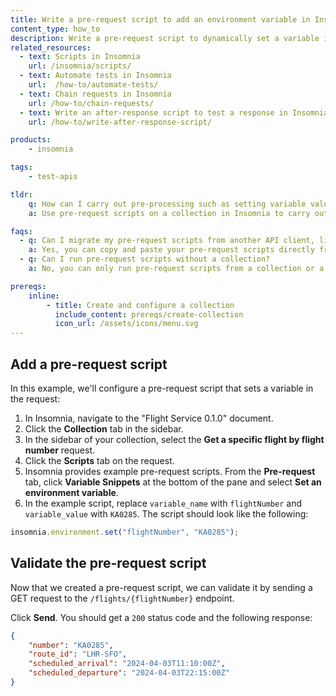 ```yaml
---
title: Write a pre-request script to add an environment variable in Insomnia
content_type: how_to
description: Write a pre-request script to dynamically set a variable in a request.
related_resources:
  - text: Scripts in Insomnia
    url: /insomnia/scripts/
  - text: Automate tests in Insomnia
    url:  /how-to/automate-tests/
  - text: Chain requests in Insomnia
    url: /how-to/chain-requests/
  - text: Write an after-response script to test a response in Insomnia
    url: /how-to/write-after-response-script/

products:
    - insomnia

tags:
    - test-apis

tldr:
    q: How can I carry out pre-processing such as setting variable values, parameters, headers, and body data for requests in Insomnia?
    a: Use pre-request scripts on a collection in Insomnia to carry out pre-processing such as setting variable values, parameters, headers, and body data for requests.

faqs:
  - q: Can I migrate my pre-request scripts from another API client, like Postman, to Insomnia?
    a: Yes, you can copy and paste your pre-request scripts directly from Postman into an Insomnia pre-request script.
  - q: Can I run pre-request scripts without a collection?
    a: No, you can only run pre-request scripts from a collection or a collection that was generated from a document.

prereqs:
    inline:
        - title: Create and configure a collection
          include_content: prereqs/create-collection
          icon_url: /assets/icons/menu.svg
---
```


## Add a pre-request script

In this example, we'll configure a pre-request script that sets a variable in the request:

1. In Insomnia, navigate to the "Flight Service 0.1.0" document.
1. Click the **Collection** tab in the sidebar.
1. In the sidebar of your collection, select the **Get a specific flight by flight number** request.
1. Click the **Scripts** tab on the request.
1. Insomnia provides example pre-request scripts. From the **Pre-request** tab, click **Variable Snippets** at the bottom of the pane and select **Set an environment variable**.
1. In the example script, replace `variable_name` with `flightNumber` and `variable_value` with `KA0285`. The script should look like the following:
```javascript
insomnia.environment.set("flightNumber", "KA0285");
```

## Validate the pre-request script

Now that we created a pre-request script, we can validate it by sending a GET request to the `/flights/{flightNumber}` endpoint.

Click **Send**. You should get a `200` status code and the following response:
```json
{
	"number": "KA0285",
	"route_id": "LHR-SFO",
	"scheduled_arrival": "2024-04-03T11:10:00Z",
	"scheduled_departure": "2024-04-03T22:15:00Z"
}
```
